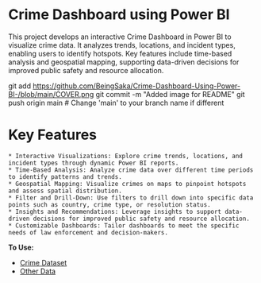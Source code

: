 # Crime Dashboard using Power BI
This project develops an interactive Crime Dashboard in Power BI to visualize crime data. It analyzes trends, locations, and incident types, enabling users to identify hotspots. Key features include time-based analysis and geospatial mapping, supporting data-driven decisions for improved public safety and resource allocation.

git add https://github.com/BeingSaka/Crime-Dashboard-Using-Power-BI-/blob/main/COVER.png
git commit -m "Added image for README"
git push origin main  # Change 'main' to your branch name if different


# Key Features

	* Interactive Visualizations: Explore crime trends, locations, and incident types through dynamic Power BI reports.
	* Time-Based Analysis: Analyze crime data over different time periods to identify patterns and trends.
	* Geospatial Mapping: Visualize crimes on maps to pinpoint hotspots and assess spatial distribution.
	* Filter and Drill-Down: Use filters to drill down into specific data points such as country, crime type, or resolution status.
	* Insights and Recommendations: Leverage insights to support data-driven decisions for improved public safety and resource allocation.
	* Customizable Dashboards: Tailor dashboards to meet the specific needs of law enforcement and decision-makers.

**To Use:**
- <a href ="https://github.com/BeingSaka/Crime-Dashboard-Using-Power-BI-/blob/main/Crimes%20Data.xlsx" > Crime Dataset </a>
- <a href ="https://github.com/BeingSaka/Crime-Dashboard-Using-Power-BI-/blob/main/Other%20Data.xlsx" > Other Data </a>
